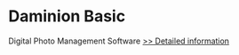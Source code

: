 # Daminion Basic
Digital Photo Management Software
[>> Detailed information](https://secure.shareit.com/shareit/product.html?productid=300596370&affiliateid=200057808)